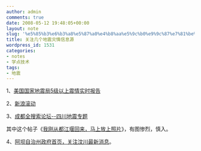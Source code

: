 ```yaml
---
author: admin
comments: true
date: 2008-05-12 19:48:05+00:00
layout: note
slug: '%e5%85%b3%e6%b3%a8%e5%87%a0%e4%b8%aa%e5%9c%b0%e9%9c%87%e7%81%be%e6%83%85%e4%bf%a1%e6%81%af%e6%ba%90'
title: 关注几个地震灾情信息源
wordpress_id: 1531
categories:
- notes
- 学点技术
tags:
- 地震
---
```


1、[美国国家地震局5级以上震情实时报告](http://earthquake.usgs.gov/eqcenter/recenteqsww/Quakes/quakes_big.php)

2、[新浪滚动](http://news.sina.com.cn/pc/2008-05-12/86/156/index.shtml)

3、[成都全搜索论坛--四川地震专题](http://bbs.cdqss.com/forumdisplay_2.php?fid=2890&page=1)

其中这个帖子《[我刚从都江堰回来，马上放上照片](http://bbs.cdqss.com/viewthread.php?tid=344374&extra=&page=1)》，有图惨烈，慎入。

4、[阿坝自治州政府首页，关注汶川最新消息](http://www.abazhou.gov.cn/)。
